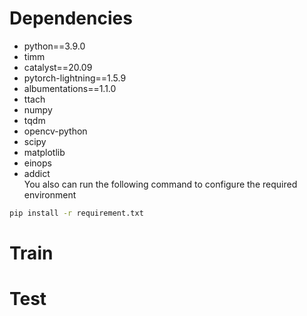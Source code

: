 # Dependencies
  * python==3.9.0
  * timm
  * catalyst==20.09
  * pytorch-lightning==1.5.9
  * albumentations==1.1.0
  * ttach
  * numpy
  * tqdm
  * opencv-python
  * scipy
  * matplotlib
  * einops
  * addict<br>
You also can run the following command to configure the required environment
```bash
pip install -r requirement.txt
```


# Train
# Test
